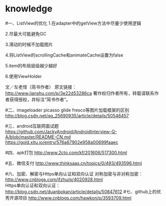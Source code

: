 # knowledge
#一、ListView的优化
1.在adapter中的getView方法中尽量少使用逻辑

2.尽最大可能避免GC

3.滑动的时候不加载图片

4.将ListView的scrollingCache和animateCache设置为false

5.item的布局层级越少越好

6.使用ViewHolder

文／左老怪（简书作者）
原文链接：http://www.jianshu.com/p/3e22d53286ca
著作权归作者所有，转载请联系作者获得授权，并标注“简书作者”。

#二、imageloader picasso glide fresco等图片加载框架的区别
http://blog.csdn.net/qq_25690935/article/details/50548457

#三、android互联网面试题
https://github.com/JackyAndroid/AndroidInterview-Q-A/blob/master/README-CN.md
https://gold.xitu.io/entry/576a67902e958a00699faaec

#四、apk打包
http://www.2cto.com/kf/201606/517300.html

#五、微信支付
http://www.thinksaas.cn/topics/0/493/493596.html

#六、加密、解密与Https单向认证和双向认证
对称加密与非对称加密：
  http://www.cnblogs.com/jfzhu/p/4020928.html                             
Https单向认证和双向认证：
  http://blog.csdn.net/duanbokan/article/details/50847612
#七、github上的优秀开源项目
http://www.cnblogs.com/hawkon/p/3593709.html
